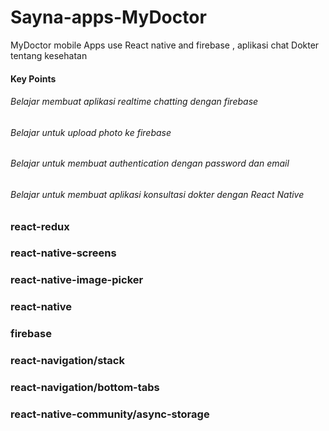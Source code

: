 # Sayna-apps-MyDoctor
MyDoctor mobile Apps use React native and firebase , aplikasi chat Dokter tentang kesehatan

#### Key Points
###### Belajar membuat aplikasi realtime chatting dengan firebase
###### Belajar untuk upload photo ke firebase
###### Belajar untuk membuat authentication dengan password dan email
###### Belajar untuk membuat aplikasi konsultasi dokter dengan React Native

### react-redux
### react-native-screens 
### react-native-image-picker
### react-native
### firebase
### react-navigation/stack
### react-navigation/bottom-tabs
### react-native-community/async-storage
